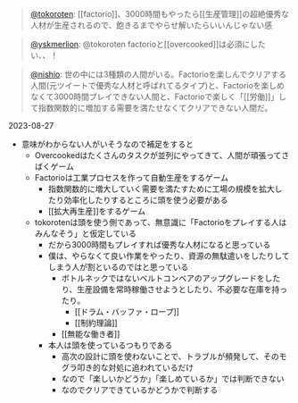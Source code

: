 
> [@tokoroten](https://twitter.com/tokoroten/status/1570320953758089216): [[factorio]]、3000時間もやったら[[生産管理]]の超絶優秀な人材が生産されるので、飽きるまでやらせ解いたらいいんじゃない感

> [@yskmerlion](https://twitter.com/yskmerlion/status/1570331142930444288): @tokoroten factorioと[[overcooked]]は必須にしたい、、！

> [@nishio](https://twitter.com/nishio/status/1570638931515035650?s=21&t=dDnBm_U2ClhBaRvyhytVyg): 世の中には3種類の人間がいる。Factorioを楽しんでクリアする人間(元ツイートで優秀な人材と呼ばれてるタイプ)と、Factorioを楽しめなくて3000時間プレイできない人間と、Factorioで楽しく「[[労働]]」して指数関数的に増加する需要を満たせなくてクリアできない人間だ。

2023-08-27
- 意味がわからない人がいそうなので補足をすると
    - Overcookedはたくさんのタスクが並列にやってきて、人間が頑張ってさばくゲーム
    - Factorioは工業プロセスを作って自動生産をするゲーム
        - 指数関数的に増大していく需要を満たすために工場の規模を拡大したり効率化したりするところに頭を使う必要がある
        - [[拡大再生産]]をするゲーム
    - tokorotenは頭を使う側であって、無意識に「Factorioをプレイする人はみんなそう」と仮定している
        - だから3000時間もプレイすれば優秀な人材になると思っている
        - 僕は、やらなくて良い作業をやったり、資源の無駄遣いをしたりしてしまう人が割といるのではと思っている
            - ボトルネックではないベルトコンベアのアップグレードをしたり、生産設備を常時稼働させようとしたり、不必要な在庫を持ったり。
                - [[ドラム・バッファ・ロープ]]
                - [[制約理論]]
            - [[無能な働き者]]
        - 本人は頭を使っているつもりである
            - 高次の設計に頭を使わないことで、トラブルが頻発して、そのモグラ叩き的な対処に追われているだけ
            - なので「楽しいかどうか」「楽しめているか」では判断できない
            - なのでクリアできているかどうかで判断する
